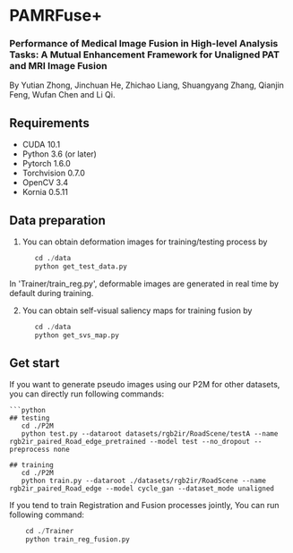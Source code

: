# PAMRFuse+

### Performance of Medical Image Fusion in High-level Analysis Tasks: A Mutual Enhancement Framework for Unaligned PAT and MRI Image Fusion

By Yutian Zhong, Jinchuan He, Zhichao Liang, Shuangyang Zhang, Qianjin Feng, Wufan Chen and Li Qi.

## Requirements
- CUDA 10.1
- Python 3.6 (or later)
- Pytorch 1.6.0
- Torchvision 0.7.0
- OpenCV 3.4
- Kornia 0.5.11

## Data preparation
1. You can obtain deformation images for training/testing process by
    ```python
       cd ./data
       python get_test_data.py
   
In 'Trainer/train_reg.py', deformable images are generated in real time by default during training.

2. You can obtain self-visual saliency maps for training fusion by
    ```python
       cd ./data
       python get_svs_map.py

## Get start
 If you want to generate pseudo images using our P2M for other datasets, you can directly run following commands:

    ```python
    ## testing
       cd ./P2M
       python test.py --dataroot datasets/rgb2ir/RoadScene/testA --name rgb2ir_paired_Road_edge_pretrained --model test --no_dropout --preprocess none
    
    ## training
       cd ./P2M
       python train.py --dataroot ./datasets/rgb2ir/RoadScene --name rgb2ir_paired_Road_edge --model cycle_gan --dataset_mode unaligned

If you tend to train Registration and Fusion processes jointly, You can run following command: 
   ```python
       cd ./Trainer
       python train_reg_fusion.py